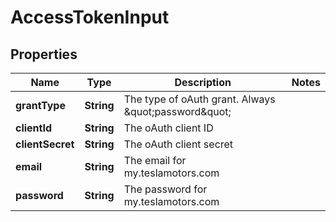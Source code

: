 
# AccessTokenInput

## Properties
Name | Type | Description | Notes
------------ | ------------- | ------------- | -------------
**grantType** | **String** | The type of oAuth grant. Always \&quot;password\&quot; | 
**clientId** | **String** | The oAuth client ID | 
**clientSecret** | **String** | The oAuth client secret | 
**email** | **String** | The email for my.teslamotors.com | 
**password** | **String** | The password for my.teslamotors.com | 




